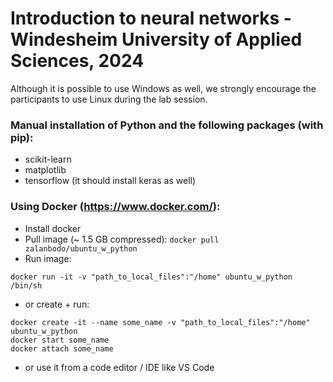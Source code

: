 # Introduction to neural networks - Windesheim University of Applied Sciences, 2024

Although it is possible to use Windows as well, we strongly encourage the participants to use Linux during the lab session.

### Manual installation of Python and the following packages (with pip):
- scikit-learn
- matplotlib
- tensorflow (it should install keras as well)

### Using Docker (https://www.docker.com/):
- Install docker
- Pull image (~ 1.5 GB compressed):
`docker pull zalanbodo/ubuntu_w_python`
- Run image:
```
docker run -it -v "path_to_local_files":"/home" ubuntu_w_python /bin/sh
```
- or create + run:
```
docker create -it --name some_name -v "path_to_local_files":"/home" ubuntu_w_python
docker start some_name
docker attach some_name
```
- or use it from a code editor / IDE like VS Code